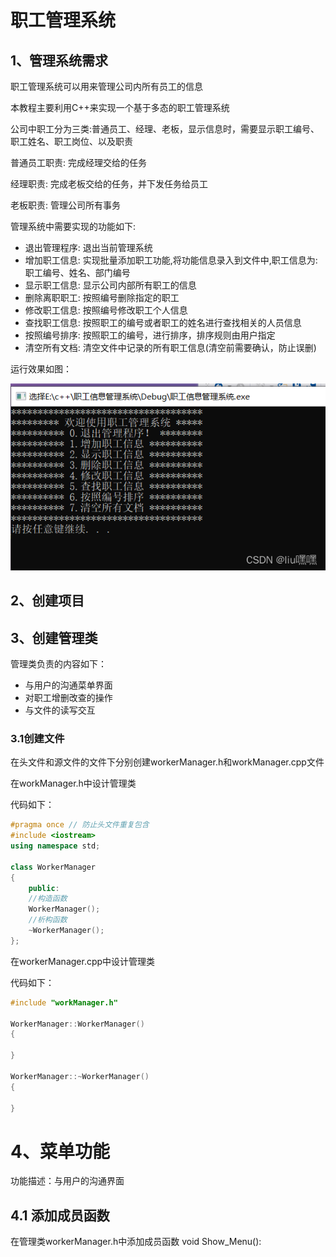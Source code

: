 # 职工管理系统

## 1、管理系统需求

职工管理系统可以用来管理公司内所有员工的信息

本教程主要利用C++来实现一个基于多态的职工管理系统



公司中职工分为三类:普通员工、经理、老板，显示信息时，需要显示职工编号、职工姓名、职工岗位、以及职责

普通员工职责:  完成经理交给的任务

经理职责:  完成老板交给的任务，并下发任务给员工

老板职责:  管理公司所有事务



管理系统中需要实现的功能如下:

- 退出管理程序:  退出当前管理系统
- 增加职工信息:  实现批量添加职工功能,将功能信息录入到文件中,职工信息为:职工编号、姓名、部门编号
- 显示职工信息:  显示公司内部所有职工的信息
- 删除离职职工:  按照编号删除指定的职工
- 修改职工信息:  按照编号修改职工个人信息
- 查找职工信息:  按照职工的编号或者职工的姓名进行查找相关的人员信息
- 按照编号排序:  按照职工的编号，进行排序，排序规则由用户指定
- 清空所有文档:  清空文件中记录的所有职工信息(清空前需要确认，防止误删)

运行效果如图：

![](./doc/01.png)

## 2、创建项目

## 3、创建管理类

管理类负责的内容如下：

- 与用户的沟通菜单界面
- 对职工增删改查的操作
- 与文件的读写交互

### 3.1创建文件

在头文件和源文件的文件下分别创建workerManager.h和workManager.cpp文件

在workManager.h中设计管理类

代码如下：

```cpp
#pragma once // 防止头文件重复包含
#include <iostream>
using namespace std;

class WorkerManager
{
    public:
    //构造函数
    WorkerManager();
    //析构函数
    ~WorkerManager();
};
```

在workerManager.cpp中设计管理类

代码如下：

```cpp
#include "workManager.h"

WorkerManager::WorkerManager()
{

}

WorkerManager::~WorkerManager()
{
    
}
```

# 4、菜单功能

功能描述：与用户的沟通界面

## 4.1 添加成员函数

在管理类workerManager.h中添加成员函数 void Show_Menu():